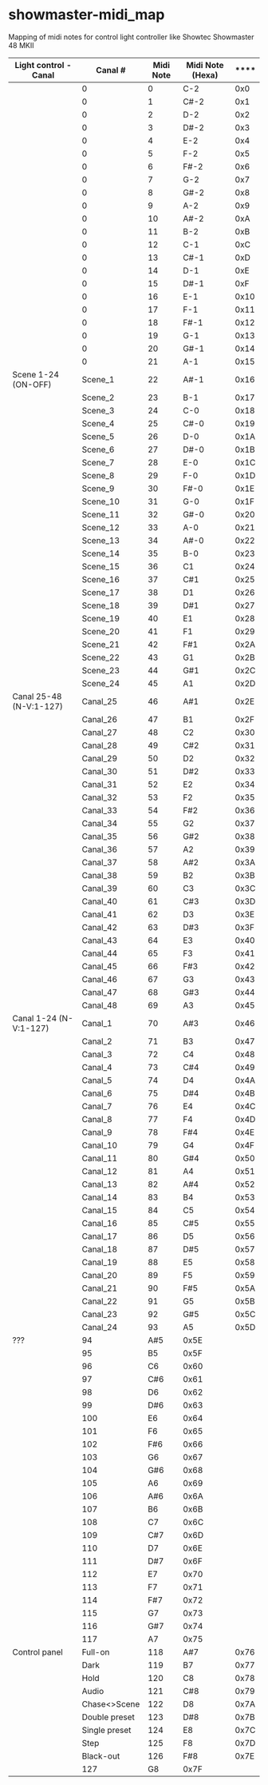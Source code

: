 # showmaster-midi_map
Mapping of midi notes for control light controller like Showtec Showmaster 48 MKII


| **Light control - Canal** | **Canal #**   | **Midi Note** | **Midi Note (Hexa)** | **** |
|---------------------------|---------------|---------------|----------------------|------|
|                           | 0             | 0             | C-2                  | 0x0  |
|                           | 0             | 1             | C#-2                 | 0x1  |
|                           | 0             | 2             | D-2                  | 0x2  |
|                           | 0             | 3             | D#-2                 | 0x3  |
|                           | 0             | 4             | E-2                  | 0x4  |
|                           | 0             | 5             | F-2                  | 0x5  |
|                           | 0             | 6             | F#-2                 | 0x6  |
|                           | 0             | 7             | G-2                  | 0x7  |
|                           | 0             | 8             | G#-2                 | 0x8  |
|                           | 0             | 9             | A-2                  | 0x9  |
|                           | 0             | 10            | A#-2                 | 0xA  |
|                           | 0             | 11            | B-2                  | 0xB  |
|                           | 0             | 12            | C-1                  | 0xC  |
|                           | 0             | 13            | C#-1                 | 0xD  |
|                           | 0             | 14            | D-1                  | 0xE  |
|                           | 0             | 15            | D#-1                 | 0xF  |
|                           | 0             | 16            | E-1                  | 0x10 |
|                           | 0             | 17            | F-1                  | 0x11 |
|                           | 0             | 18            | F#-1                 | 0x12 |
|                           | 0             | 19            | G-1                  | 0x13 |
|                           | 0             | 20            | G#-1                 | 0x14 |
|                           | 0             | 21            | A-1                  | 0x15 |
| Scene 1-24 (ON-OFF)       | Scene_1       | 22            | A#-1                 | 0x16 |
|                           | Scene_2       | 23            | B-1                  | 0x17 |
|                           | Scene_3       | 24            | C-0                  | 0x18 |
|                           | Scene_4       | 25            | C#-0                 | 0x19 |
|                           | Scene_5       | 26            | D-0                  | 0x1A |
|                           | Scene_6       | 27            | D#-0                 | 0x1B |
|                           | Scene_7       | 28            | E-0                  | 0x1C |
|                           | Scene_8       | 29            | F-0                  | 0x1D |
|                           | Scene_9       | 30            | F#-0                 | 0x1E |
|                           | Scene_10      | 31            | G-0                  | 0x1F |
|                           | Scene_11      | 32            | G#-0                 | 0x20 |
|                           | Scene_12      | 33            | A-0                  | 0x21 |
|                           | Scene_13      | 34            | A#-0                 | 0x22 |
|                           | Scene_14      | 35            | B-0                  | 0x23 |
|                           | Scene_15      | 36            | C1                   | 0x24 |
|                           | Scene_16      | 37            | C#1                  | 0x25 |
|                           | Scene_17      | 38            | D1                   | 0x26 |
|                           | Scene_18      | 39            | D#1                  | 0x27 |
|                           | Scene_19      | 40            | E1                   | 0x28 |
|                           | Scene_20      | 41            | F1                   | 0x29 |
|                           | Scene_21      | 42            | F#1                  | 0x2A |
|                           | Scene_22      | 43            | G1                   | 0x2B |
|                           | Scene_23      | 44            | G#1                  | 0x2C |
|                           | Scene_24      | 45            | A1                   | 0x2D |
| Canal 25-48 (N-V:1-127)   | Canal_25      | 46            | A#1                  | 0x2E |
|                           | Canal_26      | 47            | B1                   | 0x2F |
|                           | Canal_27      | 48            | C2                   | 0x30 |
|                           | Canal_28      | 49            | C#2                  | 0x31 |
|                           | Canal_29      | 50            | D2                   | 0x32 |
|                           | Canal_30      | 51            | D#2                  | 0x33 |
|                           | Canal_31      | 52            | E2                   | 0x34 |
|                           | Canal_32      | 53            | F2                   | 0x35 |
|                           | Canal_33      | 54            | F#2                  | 0x36 |
|                           | Canal_34      | 55            | G2                   | 0x37 |
|                           | Canal_35      | 56            | G#2                  | 0x38 |
|                           | Canal_36      | 57            | A2                   | 0x39 |
|                           | Canal_37      | 58            | A#2                  | 0x3A |
|                           | Canal_38      | 59            | B2                   | 0x3B |
|                           | Canal_39      | 60            | C3                   | 0x3C |
|                           | Canal_40      | 61            | C#3                  | 0x3D |
|                           | Canal_41      | 62            | D3                   | 0x3E |
|                           | Canal_42      | 63            | D#3                  | 0x3F |
|                           | Canal_43      | 64            | E3                   | 0x40 |
|                           | Canal_44      | 65            | F3                   | 0x41 |
|                           | Canal_45      | 66            | F#3                  | 0x42 |
|                           | Canal_46      | 67            | G3                   | 0x43 |
|                           | Canal_47      | 68            | G#3                  | 0x44 |
|                           | Canal_48      | 69            | A3                   | 0x45 |
| Canal 1-24 (N-V:1-127)    | Canal_1       | 70            | A#3                  | 0x46 |
|                           | Canal_2       | 71            | B3                   | 0x47 |
|                           | Canal_3       | 72            | C4                   | 0x48 |
|                           | Canal_4       | 73            | C#4                  | 0x49 |
|                           | Canal_5       | 74            | D4                   | 0x4A |
|                           | Canal_6       | 75            | D#4                  | 0x4B |
|                           | Canal_7       | 76            | E4                   | 0x4C |
|                           | Canal_8       | 77            | F4                   | 0x4D |
|                           | Canal_9       | 78            | F#4                  | 0x4E |
|                           | Canal_10      | 79            | G4                   | 0x4F |
|                           | Canal_11      | 80            | G#4                  | 0x50 |
|                           | Canal_12      | 81            | A4                   | 0x51 |
|                           | Canal_13      | 82            | A#4                  | 0x52 |
|                           | Canal_14      | 83            | B4                   | 0x53 |
|                           | Canal_15      | 84            | C5                   | 0x54 |
|                           | Canal_16      | 85            | C#5                  | 0x55 |
|                           | Canal_17      | 86            | D5                   | 0x56 |
|                           | Canal_18      | 87            | D#5                  | 0x57 |
|                           | Canal_19      | 88            | E5                   | 0x58 |
|                           | Canal_20      | 89            | F5                   | 0x59 |
|                           | Canal_21      | 90            | F#5                  | 0x5A |
|                           | Canal_22      | 91            | G5                   | 0x5B |
|                           | Canal_23      | 92            | G#5                  | 0x5C |
|                           | Canal_24      | 93            | A5                   | 0x5D |
| ???                       | 94            | A#5           | 0x5E                 |      |
|                           | 95            | B5            | 0x5F                 |      |
|                           | 96            | C6            | 0x60                 |      |
|                           | 97            | C#6           | 0x61                 |      |
|                           | 98            | D6            | 0x62                 |      |
|                           | 99            | D#6           | 0x63                 |      |
|                           | 100           | E6            | 0x64                 |      |
|                           | 101           | F6            | 0x65                 |      |
|                           | 102           | F#6           | 0x66                 |      |
|                           | 103           | G6            | 0x67                 |      |
|                           | 104           | G#6           | 0x68                 |      |
|                           | 105           | A6            | 0x69                 |      |
|                           | 106           | A#6           | 0x6A                 |      |
|                           | 107           | B6            | 0x6B                 |      |
|                           | 108           | C7            | 0x6C                 |      |
|                           | 109           | C#7           | 0x6D                 |      |
|                           | 110           | D7            | 0x6E                 |      |
|                           | 111           | D#7           | 0x6F                 |      |
|                           | 112           | E7            | 0x70                 |      |
|                           | 113           | F7            | 0x71                 |      |
|                           | 114           | F#7           | 0x72                 |      |
|                           | 115           | G7            | 0x73                 |      |
|                           | 116           | G#7           | 0x74                 |      |
|                           | 117           | A7            | 0x75                 |      |
| Control panel             | Full-on       | 118           | A#7                  | 0x76 |
|                           | Dark          | 119           | B7                   | 0x77 |
|                           | Hold          | 120           | C8                   | 0x78 |
|                           | Audio         | 121           | C#8                  | 0x79 |
|                           | Chase<>Scene  | 122           | D8                   | 0x7A |
|                           | Double preset | 123           | D#8                  | 0x7B |
|                           | Single preset | 124           | E8                   | 0x7C |
|                           | Step          | 125           | F8                   | 0x7D |
|                           | Black-out     | 126           | F#8                  | 0x7E |
|                           | 127           | G8            | 0x7F                 |      |
